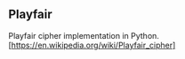 ## Playfair

Playfair cipher implementation in Python.
[https://en.wikipedia.org/wiki/Playfair_cipher]
